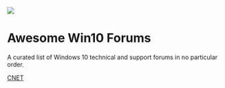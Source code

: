 <img src="https://raw.githubusercontent.com/m8urnett/Awesome-Win10-Forums/master/Win_10_Logo.png">

# Awesome Win10 Forums
A curated list of Windows 10 technical and support forums in no particular order. 

[CNET](https://www.cnet.com/forums/windows-10/)

